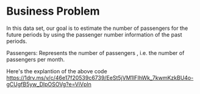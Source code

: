 # Business Problem
In this data set, our goal is to estimate the number of passengers for the future periods by using the passenger number information of the past periods.

Passengers: Represents the number of passengers , i.e. the number of passengers per month.



Here's the explantion of the above code 
https://1drv.ms/v/c/46e17f20539c6739/EeSt5jVM1lFIhWk_7kwmKzkBU4o-gCUgfB5yw_DlpOSOVg?e=ViVpln
